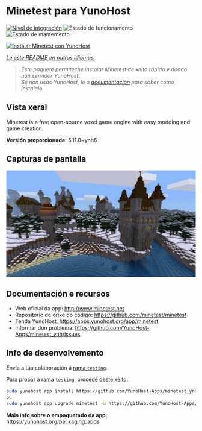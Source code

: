 <!--
NOTA: Este README foi creado automáticamente por <https://github.com/YunoHost/apps/tree/master/tools/readme_generator>
NON debe editarse manualmente.
-->

# Minetest para YunoHost

[![Nivel de integración](https://apps.yunohost.org/badge/integration/minetest)](https://ci-apps.yunohost.org/ci/apps/minetest/)
![Estado de funcionamento](https://apps.yunohost.org/badge/state/minetest)
![Estado de mantemento](https://apps.yunohost.org/badge/maintained/minetest)

[![Instalar Minetest con YunoHost](https://install-app.yunohost.org/install-with-yunohost.svg)](https://install-app.yunohost.org/?app=minetest)

*[Le este README en outros idiomas.](./ALL_README.md)*

> *Este paquete permíteche instalar Minetest de xeito rápido e doado nun servidor YunoHost.*  
> *Se non usas YunoHost, le a [documentación](https://yunohost.org/install) para saber como instalalo.*

## Vista xeral

Minetest is a free open-source voxel game engine with easy modding and game creation.


**Versión proporcionada:** 5.11.0~ynh6

## Capturas de pantalla

![Captura de pantalla de Minetest](./doc/screenshots/screenshot.jpg)

## Documentación e recursos

- Web oficial da app: <http://www.minetest.net>
- Repositorio de orixe do código: <https://github.com/minetest/minetest>
- Tenda YunoHost: <https://apps.yunohost.org/app/minetest>
- Informar dun problema: <https://github.com/YunoHost-Apps/minetest_ynh/issues>

## Info de desenvolvemento

Envía a túa colaboración á [rama `testing`](https://github.com/YunoHost-Apps/minetest_ynh/tree/testing).

Para probar a rama `testing`, procede deste xeito:

```bash
sudo yunohost app install https://github.com/YunoHost-Apps/minetest_ynh/tree/testing --debug
ou
sudo yunohost app upgrade minetest -u https://github.com/YunoHost-Apps/minetest_ynh/tree/testing --debug
```

**Máis info sobre o empaquetado da app:** <https://yunohost.org/packaging_apps>
